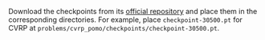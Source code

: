 Download the checkpoints from its [official repository](https://github.com/yd-kwon/POMO) and place them in the corresponding directories. For example, place `checkpoint-30500.pt` for CVRP at `problems/cvrp_pomo/checkpoints/checkpoint-30500.pt`.